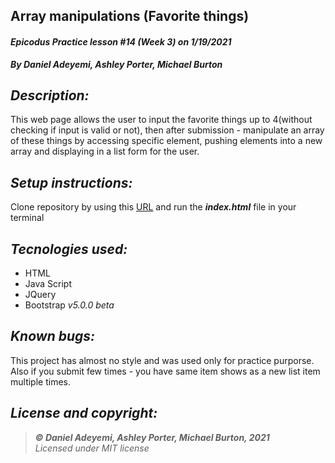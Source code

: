 ## Array manipulations (Favorite things)
#### *Epicodus Practice lesson #14 (Week 3) on 1/19/2021*
***By Daniel Adeyemi, Ashley Porter, Michael Burton***

## *Description:*
This web page allows the user to input the favorite things up to 4(without checking if input is valid or not), then after submission - manipulate an array of these things by accessing specific element, pushing elements into a new array and displaying in a list form for the user.

## *Setup instructions:*
Clone repository by using this [URL](https://github.com/DanielAdeyemi/Epicodus_practice_1_19_favorite_things.git) and run the ***index.html*** file in your terminal

## *Tecnologies used:*
* HTML
* Java Script
* JQuery
* Bootstrap *v5.0.0 beta*

## *Known bugs:*
This project has almost no style and was used only for practice purporse. Also if you submit few times - you have same item shows as a new list item multiple times.

## *License and copyright:*

> ***© Daniel Adeyemi, Ashley Porter, Michael Burton, 2021***   
> *Licensed under MIT license*